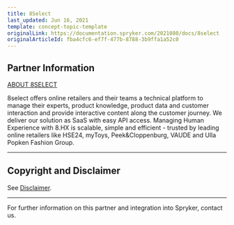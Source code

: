 ```yaml
---
title: 8Select
last_updated: Jun 16, 2021
template: concept-topic-template
originalLink: https://documentation.spryker.com/2021080/docs/8select
originalArticleId: fba4cfc6-ef7f-477b-8788-3b9ffa1a52c0
---
```


## Partner Information

[ABOUT 8SELECT](https://www.8select.com/en/)

8select offers online retailers and their teams a technical platform to manage their experts, product knowledge, product data and customer interaction and provide interactive content along the customer journey. We deliver our solution as SaaS with easy API access. Managing Human Experience with 8.HX is scalable, simple and efficient - trusted by leading online retailers like HSE24, myToys, Peek&Cloppenburg, VAUDE and Ulla Popken Fashion Group.

---

## Copyright and Disclaimer

See [Disclaimer](https://github.com/spryker/spryker-documentation).

---
For further information on this partner and integration into Spryker,  contact us.

<div class="hubspot-form js-hubspot-form" data-portal-id="2770802" data-form-id="163e11fb-e833-4638-86ae-a2ca4b929a41" id="hubspot-1"></div>
